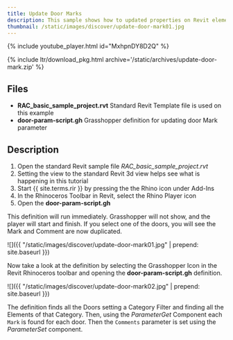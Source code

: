 ```yaml
---
title: Update Door Marks
description: This sample shows how to updated properties on Revit elements
thumbnail: /static/images/discover/update-door-mark01.jpg
---
```


<!-- intro video -->
{% include youtube_player.html id="MxhpnDY8D2Q" %}

{% include ltr/download_pkg.html archive='/static/archives/update-door-mark.zip' %}


## Files

- **RAC_basic_sample_project.rvt** Standard Revit Template file is used on this example
- **door-param-script.gh** Grasshopper definition for updating door Mark parameter

## Description

1. Open the standard Revit sample file *RAC_basic_sample_project.rvt*
2. Setting the view to the standard Revit 3d view helps see what is happening in this tutorial 
3. Start {{ site.terms.rir }} by pressing the the Rhino icon under Add-Ins
4. In the Rhinoceros Toolbar in Revit, select the Rhino Player icon
5. Open the **door-param-script.gh**

This definition will run immediately. Grasshopper will not show, and the player will start and finish. If you select one of the doors, you will see the Mark and Comment are now duplicated.

![]({{ "/static/images/discover/update-door-mark01.jpg" | prepend: site.baseurl }})

Now take a look at the definition by selecting the Grasshopper Icon in the Revit Rhinoceros toolbar and opening the **door-param-script.gh** definition.

![]({{ "/static/images/discover/update-door-mark02.jpg" | prepend: site.baseurl }})

The definition finds all the Doors setting a Category Filter and finding all the Elements of that Category. Then, using the *ParameterGet* Component each `Mark` is found for each door. Then the `Comments` parameter is set using the *ParameterSet* component.

